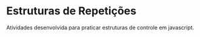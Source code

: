 # Estruturas de Repetições

Atividades desenvolvida para praticar estruturas de controle em javascript.
